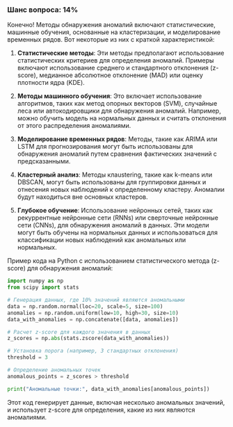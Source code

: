 ### Шанс вопроса: 14%

Конечно! Методы обнаружения аномалий включают статистические, машинные обучения, основанные на кластеризации, и моделирование временных рядов. Вот некоторые из них с краткой характеристикой:

1. **Статистические методы**: Эти методы предполагают использование статистических критериев для определения аномалий. Примеры включают использование среднего и стандартного отклонения (z-score), медианное абсолютное отклонение (MAD) или оценку плотности ядра (KDE).

2. **Методы машинного обучения**: Это включает использование алгоритмов, таких как метод опорных векторов (SVM), случайные леса или автокодировщики для обнаружения аномалий. Например, можно обучить модель на нормальных данных и считать отклонения от этого распределения аномалиями.

3. **Моделирование временных рядов**: Методы, такие как ARIMA или LSTM для прогнозирования могут быть использованы для обнаружения аномалий путем сравнения фактических значений с предсказанными.

4. **Кластерный анализ**: Методы клаustering, такие как k-means или DBSCAN, могут быть использованы для группировки данных и отнесения новых наблюдений к определенному кластеру. Аномалии будут находиться вне основных кластеров.

5. **Глубокое обучение**: Использование нейронных сетей, таких как рекуррентные нейронные сети (RNNs) или сверточные нейронные сети (CNNs), для обнаружения аномалий в данных. Эти модели могут быть обучены на нормальных данных и использоваться для классификации новых наблюдений как аномальных или нормальных.

Пример кода на Python с использованием статистического метода (z-score) для обнаружения аномалий:
```python
import numpy as np
from scipy import stats

# Генерация данных, где 10% значений являются аномальными
data = np.random.normal(loc=20, scale=5, size=100)
anomalies = np.random.uniform(low=10, high=30, size=10)
data_with_anomalies = np.concatenate([data, anomalies])

# Расчет z-score для каждого значения в данных
z_scores = np.abs(stats.zscore(data_with_anomalies))

# Установка порога (например, 3 стандартных отклонения)
threshold = 3

# Определение аномальных точек
anomalous_points = z_scores > threshold

print("Аномальные точки:", data_with_anomalies[anomalous_points])
```
Этот код генерирует данные, включая несколько аномальных значений, и использует z-score для определения, какие из них являются аномалиями.